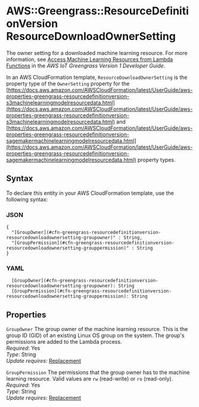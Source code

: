 # AWS::Greengrass::ResourceDefinitionVersion ResourceDownloadOwnerSetting<a name="aws-properties-greengrass-resourcedefinitionversion-resourcedownloadownersetting"></a>

The owner setting for a downloaded machine learning resource\. For more information, see [Access Machine Learning Resources from Lambda Functions](https://docs.aws.amazon.com/greengrass/latest/developerguide/access-ml-resources.html) in the _AWS IoT Greengrass Version 1 Developer Guide_\.

<a name="aws-properties-greengrass-resourcedefinitionversion-resourcedownloadownersetting-inheritance"></a> In an AWS CloudFormation template, `ResourceDownloadOwnerSetting` is the property type of the `OwnerSetting` property for the [https://docs.aws.amazon.com/AWSCloudFormation/latest/UserGuide/aws-properties-greengrass-resourcedefinitionversion-s3machinelearningmodelresourcedata.html](https://docs.aws.amazon.com/AWSCloudFormation/latest/UserGuide/aws-properties-greengrass-resourcedefinitionversion-s3machinelearningmodelresourcedata.html) and [https://docs.aws.amazon.com/AWSCloudFormation/latest/UserGuide/aws-properties-greengrass-resourcedefinitionversion-sagemakermachinelearningmodelresourcedata.html](https://docs.aws.amazon.com/AWSCloudFormation/latest/UserGuide/aws-properties-greengrass-resourcedefinitionversion-sagemakermachinelearningmodelresourcedata.html) property types\.

## Syntax<a name="aws-properties-greengrass-resourcedefinitionversion-resourcedownloadownersetting-syntax"></a>

To declare this entity in your AWS CloudFormation template, use the following syntax:

### JSON<a name="aws-properties-greengrass-resourcedefinitionversion-resourcedownloadownersetting-syntax.json"></a>

```
{
  "[GroupOwner](#cfn-greengrass-resourcedefinitionversion-resourcedownloadownersetting-groupowner)" : String,
  "[GroupPermission](#cfn-greengrass-resourcedefinitionversion-resourcedownloadownersetting-grouppermission)" : String
}
```

### YAML<a name="aws-properties-greengrass-resourcedefinitionversion-resourcedownloadownersetting-syntax.yaml"></a>

```
  [GroupOwner](#cfn-greengrass-resourcedefinitionversion-resourcedownloadownersetting-groupowner): String
  [GroupPermission](#cfn-greengrass-resourcedefinitionversion-resourcedownloadownersetting-grouppermission): String
```

## Properties<a name="aws-properties-greengrass-resourcedefinitionversion-resourcedownloadownersetting-properties"></a>

`GroupOwner` <a name="cfn-greengrass-resourcedefinitionversion-resourcedownloadownersetting-groupowner"></a>
The group owner of the machine learning resource\. This is the group ID \(GID\) of an existing Linux OS group on the system\. The group's permissions are added to the Lambda process\.  
_Required_: Yes  
_Type_: String  
_Update requires_: [Replacement](https://docs.aws.amazon.com/AWSCloudFormation/latest/UserGuide/using-cfn-updating-stacks-update-behaviors.html#update-replacement)

`GroupPermission` <a name="cfn-greengrass-resourcedefinitionversion-resourcedownloadownersetting-grouppermission"></a>
The permissions that the group owner has to the machine learning resource\. Valid values are `rw` \(read\-write\) or `ro` \(read\-only\)\.  
_Required_: Yes  
_Type_: String  
_Update requires_: [Replacement](https://docs.aws.amazon.com/AWSCloudFormation/latest/UserGuide/using-cfn-updating-stacks-update-behaviors.html#update-replacement)
